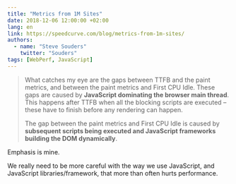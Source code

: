 ```yaml
---
title: "Metrics from 1M Sites"
date: 2018-12-06 12:00:00 +02:00
lang: en
link: https://speedcurve.com/blog/metrics-from-1m-sites/
authors:
  - name: "Steve Souders"
    twitter: "Souders"
tags: [WebPerf, JavaScript]
---
```


> What catches my eye are the gaps between TTFB and the paint metrics, and between the paint metrics and First CPU Idle. These gaps are caused by **JavaScript dominating the browser main thread**. This happens after TTFB when all the blocking scripts are executed – these have to finish before any rendering can happen.
>
> The gap between the paint metrics and First CPU Idle is caused by **subsequent scripts being executed and JavaScript frameworks building the DOM dynamically**.

Emphasis is mine.

We really need to be more careful with the way we use JavaScript, and JavaScript libraries/framework, that more than often hurts performance.

